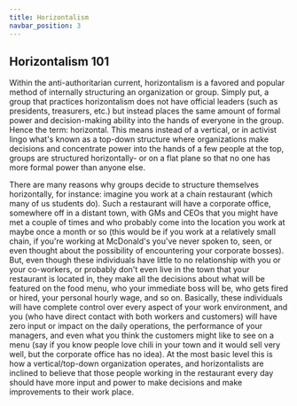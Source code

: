 ```yaml
---
title: Horizontalism
navbar_position: 3
---
```

## Horizontalism 101

Within the anti-authoritarian current, horizontalism is a favored and popular method of internally structuring an organization or group. Simply put, a group that practices horizontalism does not have official leaders (such as presidents, treasurers, etc.) but instead places the same amount of formal power and decision-making ability into the hands of everyone in the group. Hence the term: horizontal. This means instead of a vertical, or in activist lingo what's known as a top-down structure where organizations make decisions and concentrate power into the hands of a few people at the top, groups are structured horizontally- or on a flat plane so that no one has more formal power than anyone else.

There are many reasons why groups decide to structure themselves horizontally, for instance: imagine you work at a chain restaurant (which many of us students do). Such a restaurant will have a corporate office, somewhere off in a distant town, with GMs and CEOs that you might have met a couple of times and who probably come into the location you work at maybe once a month or so (this would be if you work at a relatively small chain, if you're working at McDonald's you've never spoken to, seen, or even thought about the possibility of encountering your corporate bosses). But, even though these individuals have little to no relationship with you or your co-workers, or probably don't even live in the town that your restaurant is located in, they make all the decisions about what will be featured on the food menu, who your immediate boss will be, who gets fired or hired, your personal hourly wage, and so on. Basically, these individuals will have complete control over every aspect of your work environment, and you (who have direct contact with both workers and customers) will have zero input or impact on the daily operations, the performance of your managers, and even what you think the customers might like to see on a menu (say if you know people love chili in your town and it would sell very well, but the corporate office has no idea). At the most basic level this is how a vertical/top-down organization operates, and horizontalists are inclined to believe that those people working in the restaurant every day should have more input and power to make decisions and make improvements to their work place.
